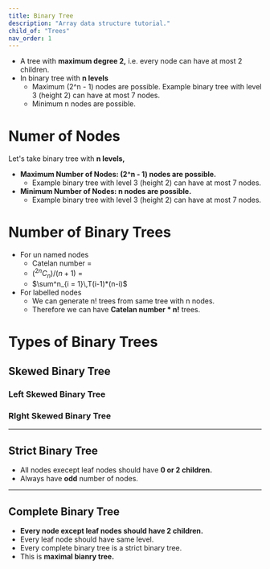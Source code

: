 ```yaml
---
title: Binary Tree
description: "Array data structure tutorial."
child_of: "Trees"
nav_order: 1
---
```


- A tree with **maximum degree 2,** i.e. every node can have at most 2 children.
- In binary tree with **n levels**
	- Maximum (2^n - 1) nodes are possible. Example binary tree with level 3 (height 2) can have at most 7 nodes.
	- Minimum n nodes are possible.


# Numer of Nodes

Let's take binary tree with **n levels,**

- **Maximum Number of Nodes: (2^n - 1) nodes are possible.** 
	- Example binary tree with level 3 (height 2) can have at most 7 nodes.
- **Minimum Number of Nodes: n nodes are possible.** 
	- Example binary tree with level 3 (height 2) can have at most 7 nodes.

# Number of Binary Trees

- For un named nodes
	- Catelan number = 
	- $(^{2n}C_n) / (n+1)$ = 
	- $\sum^n_{i = 1}\,T(i-1)*(n-i)$
- For labelled nodes
	- We can generate n! trees from same tree with n nodes.
	- Therefore we can have **Catelan number * n!** trees.

# Types of Binary Trees

## Skewed Binary Tree

### Left Skewed Binary Tree

### RIght Skewed Binary Tree

***

## Strict Binary Tree

- All nodes execept leaf nodes should have **0 or 2 children.**
- Always have **odd** number of nodes.

***

## Complete Binary Tree

- **Every node except leaf nodes should have 2 children.**
- Every leaf node should have same level.
- Every complete binary tree is a strict binary tree.
- This is **maximal bianry tree.**



